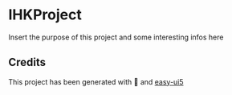 # IHKProject

Insert the purpose of this project and some interesting infos here

## Credits

This project has been generated with 💙 and [easy-ui5](https://github.com/SAP)
